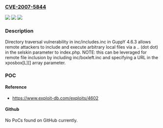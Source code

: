 ### [CVE-2007-5844](https://cve.mitre.org/cgi-bin/cvename.cgi?name=CVE-2007-5844)
![](https://img.shields.io/static/v1?label=Product&message=n%2Fa&color=blue)
![](https://img.shields.io/static/v1?label=Version&message=n%2Fa&color=blue)
![](https://img.shields.io/static/v1?label=Vulnerability&message=n%2Fa&color=brighgreen)

### Description

Directory traversal vulnerability in inc/includes.inc in GuppY 4.6.3 allows remote attackers to include and execute arbitrary local files via a .. (dot dot) in the selskin parameter to index.php.  NOTE: this can be leveraged for remote file inclusion by including inc/boxleft.inc and specifying a URL in the xposbox[L][] array parameter.

### POC

#### Reference
- https://www.exploit-db.com/exploits/4602

#### Github
No PoCs found on GitHub currently.

